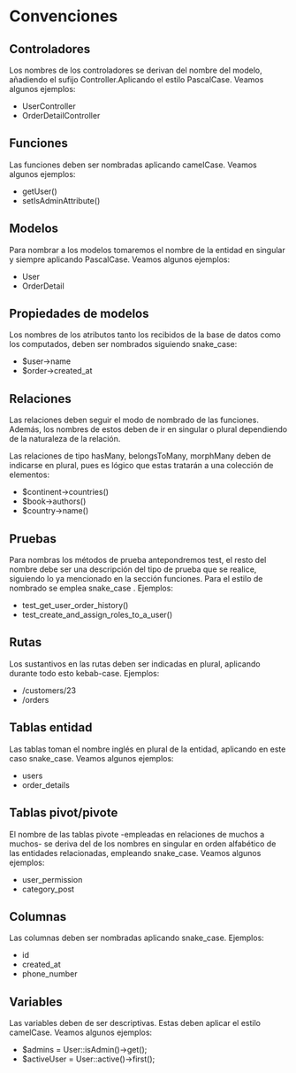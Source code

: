 
# Convenciones

## Controladores

Los nombres de los controladores se derivan del nombre del modelo, añadiendo el sufijo Controller.Aplicando el estilo PascalCase. Veamos algunos ejemplos:

- UserController
- OrderDetailController

## Funciones

Las funciones deben ser nombradas aplicando camelCase. Veamos algunos ejemplos:

- getUser()
- setIsAdminAttribute()

## Modelos

Para nombrar a los modelos tomaremos el nombre de la entidad en singular y siempre aplicando PascalCase. Veamos algunos ejemplos:

- User
- OrderDetail

## Propiedades de modelos

Los nombres de los atributos tanto los recibidos de la base de datos como los computados, deben ser nombrados siguiendo snake_case:

- $user->name
- $order->created_at

## Relaciones

Las relaciones deben seguir el modo de nombrado de las funciones. Además, los nombres de estos deben de ir en singular o plural dependiendo de la naturaleza de la relación.

Las relaciones de tipo hasMany, belongsToMany, morphMany deben de indicarse en plural, pues es lógico que estas tratarán a una colección de elementos:

- $continent->countries()
- $book->authors()
- $country->name()

## Pruebas

Para nombras los métodos de prueba antepondremos test, el resto del nombre debe ser una descripción del tipo de prueba que se realice, siguiendo lo ya mencionado en la sección funciones. Para el estilo de nombrado se emplea snake_case . Ejemplos:

- test_get_user_order_history()
- test_create_and_assign_roles_to_a_user()

## Rutas

Los sustantivos en las rutas deben ser indicadas en plural, aplicando durante todo esto kebab-case. Ejemplos:

- /customers/23
- /orders

## Tablas entidad

Las tablas toman el nombre inglés en plural de la entidad, aplicando en este caso snake_case. Veamos algunos ejemplos:

- users
- order_details

## Tablas pivot/pivote

El nombre de las tablas pivote -empleadas en relaciones de muchos a muchos- se deriva del de los nombres en singular en orden alfabético de las entidades relacionadas, empleando snake_case. Veamos algunos ejemplos:

- user_permission
- category_post

## Columnas
Las columnas deben ser nombradas aplicando snake_case. Ejemplos:

- id
- created_at
- phone_number

## Variables
Las variables deben de ser descriptivas. Estas deben aplicar el estilo camelCase. Veamos algunos ejemplos:

- $admins = User::isAdmin()->get();
- $activeUser = User::active()->first();